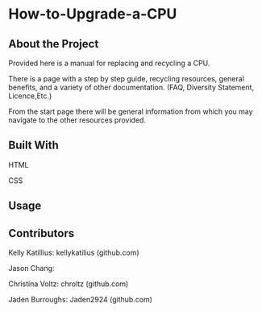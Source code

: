 # How-to-Upgrade-a-CPU
## About the Project


Provided here is a manual for replacing and recycling a CPU.

There is a page with a step by step guide, recycling resources, general benefits, and a variety of other documentation. (FAQ, Diversity Statement, Licence,Etc.) 

From the start page there will be general information from which you may navigate to the other resources provided. 


## Built With

HTML 

CSS


## Usage


## Contributors

Kelly Katillius: kellykatilius (github.com)

Jason Chang: 

Christina Voltz: chroltz (github.com)

Jaden Burroughs: Jaden2924 (github.com) 

